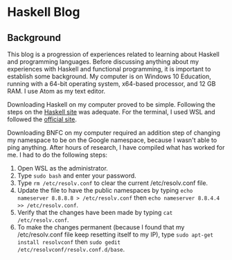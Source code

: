 # Haskell Blog

## Background
This blog is a progression of experiences related to learning about Haskell and programming languages. Before discussing anything about my experiences with Haskell and functional programming, it is important to establish some background. My computer is on Windows 10 Education, running with a 64-bit operating system, x64-based processor, and 12 GB RAM. I use Atom as my text editor.

Downloading Haskell on my computer proved to be simple. Following the steps on the [Haskell site](https://www.haskell.org/platform/) was adequate. For the terminal, I used WSL and followed the [official site](https://docs.microsoft.com/en-us/windows/wsl/install-win10).

Downloading BNFC on my computer required an addition step of changing my namespace to be on the Google namespace, because I wasn't able to ping anything. After hours of research, I have compiled what has worked for me. I had to do the following steps:
1. Open WSL as the administrator. 
2. Type `sudo bash` and enter your password.
3. Type `rm /etc/resolv.conf` to clear the current /etc/resolv.conf file.
4. Update the file to have the public namespaces by typing `echo nameserver 8.8.8.8 > /etc/resolv.conf` then `echo nameserver 8.8.4.4 >> /etc/resolv.conf`.
5. Verify that the changes have been made by typing `cat /etc/resolv.conf`.
6. To make the changes permanent (because I found that my /etc/resolv.conf file keep resetting itself to my IP), type `sudo apt-get install resolvconf` then `sudo gedit /etc/resolvconf/resolv.conf.d/base`. 

